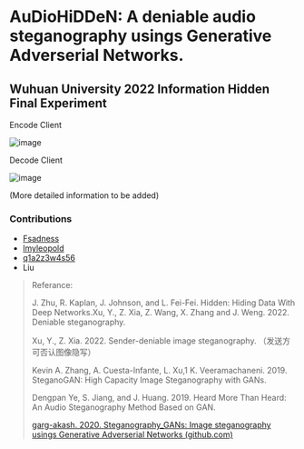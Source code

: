 # AuDioHiDDeN: A deniable audio steganography usings Generative Adverserial Networks.
## Wuhuan University 2022 Information Hidden Final Experiment

Encode Client

![image](https://github.com/lmyleopold/AuDioHiDDeN/assets/92246296/a10c8e81-d293-4567-bf33-f6c4f8f82e72)

Decode Client

![image](https://github.com/lmyleopold/AuDioHiDDeN/assets/92246296/ea32fba3-411b-4c31-82e8-fb07726532b0)

(More detailed information to be added)

### Contributions
- [Fsadness](https://github.com/Fsadness)
- [lmyleopold](https://github.com/lmyleopold)
- [q1a2z3w4s56](https://github.com/q1a2z3w4s56)
- Liu

> Referance:
>
> J. Zhu, R. Kaplan, J. Johnson, and L. Fei-Fei. Hidden: Hiding Data With Deep Networks.Xu, Y., Z. Xia, Z. Wang, X. Zhang and J. Weng. 2022. Deniable steganography.
>
> Xu, Y., Z. Xia. 2022. Sender-deniable image steganography. （发送方可否认图像隐写）
>
> Kevin A. Zhang, A. Cuesta-Infante, L. Xu,1 K. Veeramachaneni. 2019. SteganoGAN: High Capacity Image Steganography with GANs.
>
> Dengpan Ye, S. Jiang, and J. Huang. 2019. Heard More Than Heard: An Audio Steganography Method Based on GAN.
>
> [garg-akash. 2020. Steganography_GANs: Image steganography usings Generative Adverserial Networks (github.com)](https://github.com/garg-akash/Steganography_GANs)
